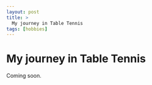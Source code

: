 ```yaml
---
layout: post
title: >
  My journey in Table Tennis
tags: [hobbies]
---
```



# My journey in Table Tennis

Coming soon.